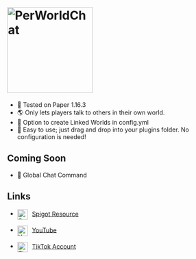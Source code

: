 # <img align="center" alt="PerWorldChat" src="https://i.imgur.com/446cFzD.png" height="200"/>
- 💎 Tested on Paper 1.16.3
- 🌎 Only lets players talk to others in their own world.
- 🔗 Option to create Linked Worlds in config.yml
- 🙂 Easy to use; just drag and drop into your plugins folder. No configuration is needed!

## Coming Soon
- 🤩 Global Chat Command

## Links
- <img align="center" alt="Spigot" src="https://stipe.com.au/assets/images/products/spigot.png" height="24"/>    [Spigot Resource](https://www.spigotmc.org/resources/perworldchat.85439/)

- <img align="center" alt="YouTube" src="https://upload.wikimedia.org/wikipedia/commons/thumb/e/ec/YouTube_play_button_circular_%282013-2017%29.svg/1024px-YouTube_play_button_circular_%282013-2017%29.svg.png" height="24"/>    [YouTube](https://www.youtube.com/channel/UCSzLQed52dvtdJz7BkX6nBQ)

- <img align="center" alt="TikTok" src="https://2.bp.blogspot.com/-kflCjdulWc4/XD-b18R9AdI/AAAAAAAAG7M/VygjROg5RXs7ynX_ihc_D-WlApNZmnngwCK4BGAYYCw/s1600/Icon%2BTiktok.png" height="24"/>    [TikTok Account](https://tiktok.com/@404codes)
